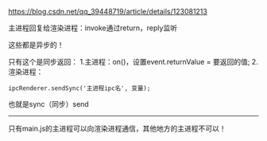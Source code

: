 https://blog.csdn.net/qq_39448719/article/details/123081213

主进程回复给渲染进程：invoke通过return，reply监听

这些都是异步的！

只有这个是同步返回：
1.主进程：on()，设置event.returnValue = 要返回的值;
2.渲染进程：

```
ipcRenderer.sendSync('主进程ipc名', 变量);
```

也就是sync（同步）send

------

只有main.js的主进程可以向渲染进程通信，其他地方的主进程不可以！